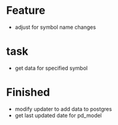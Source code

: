 # Feature

- adjust for symbol name changes

# task

- get data for specified symbol

# Finished

- modify updater to add data to postgres
- get last updated date for pd_model
